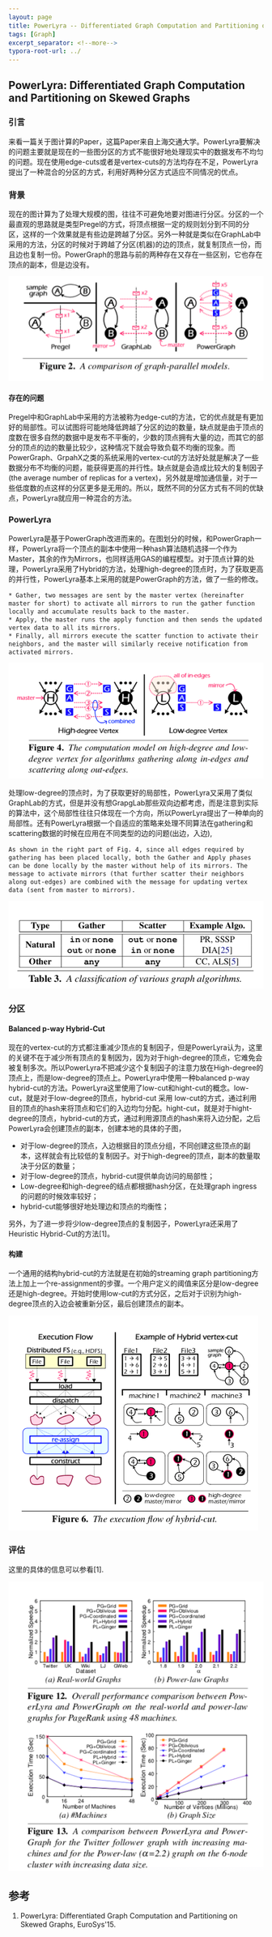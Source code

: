 ```yaml
---
layout: page
title: PowerLyra -- Differentiated Graph Computation and Partitioning on Skewed Graphs
tags: [Graph]
excerpt_separator: <!--more-->
typora-root-url: ../
---
```


## PowerLyra: Differentiated Graph Computation and Partitioning on Skewed Graphs

### 引言

   来看一篇关于图计算的Paper，这篇Paper来自上海交通大学。PowerLyra要解决的问题主要就是现在的一些图分区的方式不能很好地处理现实中的数据发布不均匀的问题。现在使用edge-cuts或者是vertex-cuts的方法均存在不足，PowerLyra提出了一种混合的分区的方式，利用好两种分区方式适应不同情况的优点。

### 背景

   现在的图计算为了处理大规模的图，往往不可避免地要对图进行分区。分区的一个最直观的思路就是类型Pregel的方式，将顶点根据一定的规则划分到不同的分区，这样的一个效果就是有些边是跨越了分区。另外一种就是类似在GraphLab中采用的方法，分区的时候对于跨越了分区(机器)的边的顶点，就复制顶点一份，而且边也复制一份。PowerGraph的思路与前的两种存在又存在一些区别，它也存在顶点的副本，但是边没有。

![powerlyra-comparison](/assets/img/powerlyra-comparison.png)

#### 存在的问题

  Pregel中和GraphLab中采用的方法被称为edge-cut的方法，它的优点就是有更加好的局部性。可以试图将可能地降低跨越了分区的边的数量，缺点就是由于顶点的度数在很多自然的数据中是发布不平衡的，少数的顶点拥有大量的边，而其它的部分的顶点的边的数量比较少，这种情况下就会导致负载不均衡的现象。而PowerGraph、GrpahX之类的系统采用的vertex-cut的方法好处就是解决了一些数据分布不均衡的问题，能获得更高的并行性。缺点就是会造成比较大的复制因子(the average number of replicas for a vertex)，另外就是增加通信量，对于一些低度数的点这样的分区更多是无用的。所以，既然不同的分区方式有不同的优缺点，PowerLyra就应用一种混合的方法。

### PowerLyra

  PowerLyra是基于PowerGraph改进而来的。在图划分的时候，和PowerGraph一样，PowerLyra将一个顶点的副本中使用一种hash算法随机选择一个作为Master，其余的作为Mirrors，也同样适用GAS的编程模型。对于顶点计算的处理，PowerLyra采用了Hybrid的方法，处理high-degree的顶点时，为了获取更高的并行性，PowerLyra基本上采用的就是PowerGraph的方法，做了一些的修改。

```
* Gather, two messages are sent by the master vertex (hereinafter master for short) to activate all mirrors to run the gather function locally and accumulate results back to the master. 
* Apply, the master runs the apply function and then sends the updated vertex data to all its mirrors. 
* Finally, all mirrors execute the scatter function to activate their neighbors, and the master will similarly receive notification from activated mirrors. 
```

![powerlyra-hybird](/assets/img/powerlyra-hybird.png)

 处理low-degree的顶点时，为了获取更好的局部性，PowerLyra又采用了类似GraphLab的方式，但是并没有想GrapgLab那些双向边都考虑，而是注意到实际的算法中，这个局部性往往只体现在一个方向，所以PowerLyra提出了一种单向的局部性。还有PowerLyra根据一个自适应的策略来处理不同算法在gathering和scattering数据的时候在应用在不同类型的边的问题(出边，入边),

```
As shown in the right part of Fig. 4, since all edges required by gathering has been placed locally, both the Gather and Apply phases can be done locally by the master without help of its mirrors. The message to activate mirrors (that further scatter their neighbors along out-edges) are combined with the message for updating vertex data (sent from master to mirrors).
```

![powerlyra-inout](/assets/img/powerlyra-inout.png)

### 分区

#### Balanced p-way Hybrid-Cut

  现在的vertex-cut的方式都注重减少顶点的复制因子，但是PowerLyra认为，这里的关键不在于减少所有顶点的复制因为，因为对于high-degree的顶点，它难免会被复制多次。所以PowerLyra不把减少这个复制因子的注意力放在High-degree的顶点上，而是low-degree的顶点上。PowerLyra中使用一种balanced p-way hybrid-cut的方法。PowerLyra这里使用了low-cut和hight-cut的概念。low-cut，就是对于low-degree的顶点，hybrid-cut 采用 low-cut的方式，通过利用目的顶点的hash来将顶点和它们的入边均匀分配。hight-cut，就是对于hight-degree的顶点，hybrid-cut的方式，通过利用源顶点的hash来将入边分配，之后PowerLyra会创建顶点的副本，创建本地的具体的子图，

* 对于low-degree的顶点，入边根据目的顶点分组，不同创建这些顶点的副本，这样就会有比较低的复制因子。对于high-degree的顶点，副本的数量取决于分区的数量；
* 对于low-degree的顶点，hybrid-cut提供单向访问的局部性；
* Low-degree和high-degree的结点都根据hash分区，在处理graph ingress的问题的时候效率较好；
* hybrid-cut能够很好地处理边和顶点的均衡性；

另外，为了进一步将少low-degree顶点的复制因子，PowerLyra还采用了Heuristic Hybrid-Cut的方法[1]。

#### 构建

  一个通用的结构hybrid-cut的方法就是在初始的streaming graph partitioning方法上加上一个re-assignment的步骤。一个用户定义的阈值来区分是low-degree还是high-degree。开始时使用low-cut的方式分区，之后对于识别为high-degree顶点的入边会被重新分区，最后创建顶点的副本。

![powerlyra-construction](/assets/img/powerlyra-construction.png)

### 评估

  这里的具体的信息可以参看[1].

![powerlyra-perf](/assets/img/powerlyra-perf.png)

## 参考

1. PowerLyra: Differentiated Graph Computation and Partitioning on Skewed Graphs, EuroSys'15.